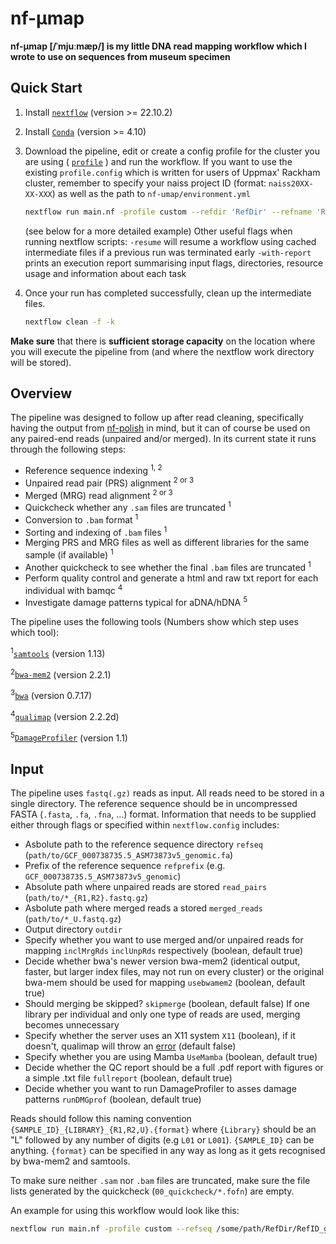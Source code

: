 # nf-μmap

**nf-μmap [/ˈmjuːmæp/] is my little DNA read mapping workflow which I wrote to use on sequences from museum specimen**

## Quick Start

1. Install [`nextflow`](https://www.nextflow.io/) (version >= 22.10.2)
2. Install [`Conda`](https://conda.io/miniconda.html) (version >= 4.10)
3. Download the pipeline, edit or create a config profile for the cluster you are using ( [`profile`]( https://www.nextflow.io/docs/latest/config.html#config-profiles) ) and run the workflow. If you want to use the existing `profile.config` which is written for users of Uppmax' Rackham cluster, remember to specify your naiss project ID (format: `naiss20XX-XX-XXX`) as well as the path to `nf-umap/environment.yml`

    ```bash
    nextflow run main.nf -profile custom --refdir 'RefDir' --refname 'RefID.fa' --refprefix 'RefID' --read_pairs 'READS' --merged_reads 'MERGED_READS' --outdir 'OutputDir*
    ```
   (see below for a more detailed example)
   Other useful flags when running nextflow scripts:
   `-resume` will resume a workflow using cached intermediate files if a previous run was terminated early
   `-with-report` prints an execution report summarising input flags, directories, resource usage and information about each task
4. Once your run has completed successfully, clean up the intermediate files.

    ```bash
    nextflow clean -f -k
    ```
**Make sure** that there is **sufficient storage capacity** on the location where you will execute the pipeline from (and where the nextflow work directory will be stored).

## Overview

The pipeline was designed to follow up after read cleaning, specifically having the output from [nf-polish](https://github.com/MozesBlom/nf-polish) in mind, but it can of course be used on any paired-end reads (unpaired and/or merged). In its current state it runs through the following steps:

* Reference sequence indexing <sup>1, 2</sup>
* Unpaired read pair (PRS) alignment <sup>2 or 3</sup>
* Merged (MRG) read alignment <sup>2 or 3</sup>
* Quickcheck whether any `.sam` files are truncated <sup>1</sup>
* Conversion to `.bam` format <sup>1</sup>
* Sorting and indexing of `.bam` files <sup>1</sup>
* Merging PRS and MRG files as well as different libraries for the same sample (if available) <sup>1</sup>
* Another quickcheck to see whether the final `.bam` files are truncated <sup>1</sup>
* Perform quality control and generate a html and raw txt report for each individual with bamqc <sup>4</sup>
* Investigate damage patterns typical for aDNA/hDNA <sup>5</sup>

The pipeline uses the following tools (Numbers show which step uses which tool):

<sup>1</sup>[`samtools`](http://www.htslib.org/) (version 1.13)

<sup>2</sup>[`bwa-mem2`](https://github.com/bwa-mem2/bwa-mem2) (version 2.2.1)

<sup>3</sup>[`bwa`](http://bio-bwa.sourceforge.net/) (version 0.7.17)

<sup>4</sup>[`qualimap`](http://qualimap.conesalab.org/) (version 2.2.2d)

<sup>5</sup>[`DamageProfiler`](https://github.com/Integrative-Transcriptomics/DamageProfiler) (version 1.1)

## Input

The pipeline uses `fastq(.gz)` reads as input. All reads need to be stored in a single directory. The reference sequence should be in uncompressed FASTA (`.fasta`, `.fa`, `.fna`, ...) format.
Information that needs to be supplied either through flags or specified within `nextflow.config` includes:
* Asbolute path to the reference sequence directory `refseq` (`path/to/GCF_000738735.5_ASM73873v5_genomic.fa`)
* Prefix of the reference sequence `refprefix` (e.g. `GCF_000738735.5_ASM73873v5_genomic`)
* Absolute path where unpaired reads are stored `read_pairs` (`path/to/*_{R1,R2}.fastq.gz`)
* Asbolute path where merged reads a stored `merged_reads` (`path/to/*_U.fastq.gz`)
* Output directory `outdir`
* Specify whether you want to use merged and/or unpaired reads for mapping `inclMrgRds` `inclUnpRds` respectively (boolean, default true)
* Decide whether bwa's newer version bwa-mem2 (identical output, faster, but larger index files, may not run on every cluster) or the original bwa-mem should be used for mapping `usebwamem2` (boolean, default true)
* Should merging be skipped? `skipmerge` (boolean, default false) If one library per individual and only one type of reads are used, merging becomes unnecessary
* Specify whether the server uses an X11 system `X11` (boolean), if it doesn't, qualimap will throw an [error](http://qualimap.conesalab.org/doc_html/faq.html#x11problem) (default false)
* Specify whether you are using Mamba `UseMamba` (boolean, default true)
* Decide whether the QC report should be a full .pdf report with figures or a simple .txt file `fullreport` (boolean, default true)
* Decide whether you want to run DamageProfiler to asses damage patterns `runDMGprof` (boolean, default true)

Reads should follow this naming convention `{SAMPLE_ID}_{LIBRARY}_{R1,R2,U}.{format}` where `{Library}` should be an "L" followed by any number of digits (e.g `L01` or `L001`). `{SAMPLE_ID}` can be anything. `{format}` can be specified in any way as long as it gets recognised by bwa-mem2 and samtools.

To make sure neither `.sam` nor  `.bam` files are truncated, make sure the file lists generated by the quickcheck (`00_quickcheck/*.fofn`) are empty.

An example for using this workflow would look like this:
```bash
nextflow run main.nf -profile custom --refseq /some/path/RefDir/RefID_genomic.fa --refprefix RefID_genomic --read_pairs /some/path/'*_{R1,R2}.fastq.gz' --merged_reads /some/path/'*_U.fastq.gz' --outdir /some/path/results/ --usebwamem2 false --X11 true --fullreport true --runDMGprof true -with-report
```
